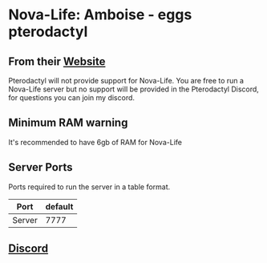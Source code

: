 # Nova-Life: Amboise - eggs pterodactyl

## From their [Website](https://www.nova-life.fr/)

Pterodactyl will not provide support for Nova-Life. You are free to run a Nova-Life server but no support will be provided in the Pterodactyl Discord, for questions you can join my discord.

## Minimum RAM warning

It's recommended to have 6gb of RAM for Nova-Life

## Server Ports

Ports required to run the server in a table format.

| Port    | default |
|---------|---------|
| Server  |  7777   |

## [Discord](https://blackofgame.fr/discord)
